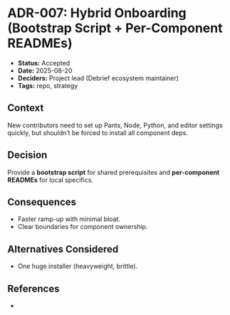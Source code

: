 # ADR-007: Hybrid Onboarding (Bootstrap Script + Per-Component READMEs)

- **Status:** Accepted
- **Date:** 2025-08-20
- **Deciders:** Project lead (Debrief ecosystem maintainer)
- **Tags:** repo, strategy

## Context

New contributors need to set up Pants, Node, Python, and editor settings quickly, but shouldn’t be forced to install all component deps.


## Decision

Provide a **bootstrap script** for shared prerequisites and **per-component READMEs** for local specifics.


## Consequences

- Faster ramp-up with minimal bloat.
- Clear boundaries for component ownership.


## Alternatives Considered

- One huge installer (heavyweight, brittle).


## References
-
